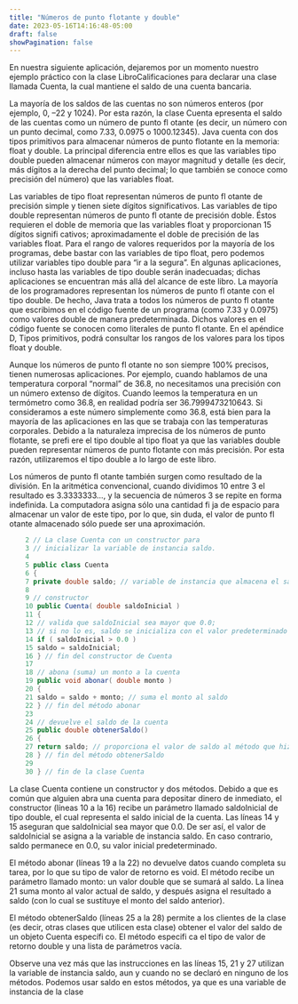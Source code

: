 ```yaml
---
title: "Números de punto flotante y double"
date: 2023-05-16T14:16:48-05:00
draft: false
showPagination: false
---
```


En nuestra siguiente aplicación, dejaremos por un momento nuestro ejemplo práctico con la clase LibroCalificaciones para declarar una clase llamada Cuenta, la cual mantiene el saldo de una cuenta bancaria. 

La mayoría de los saldos de las cuentas no son números enteros (por ejemplo, 0, –22 y 1024). Por esta razón, la clase Cuenta epresenta el saldo de las cuentas como un número de punto fl otante (es decir, un número con un punto decimal, como 7.33, 0.0975 o 1000.12345). Java cuenta con dos tipos primitivos para almacenar números de punto flotante en la memoria: float y double. La principal diferencia entre ellos es que las variables tipo double pueden almacenar números con mayor magnitud y detalle (es decir, más dígitos a la derecha del punto decimal; lo que también se conoce como precisión del número) que las variables float.

Las variables de tipo float representan números de punto fl otante de precisión simple y tienen siete dígitos 
significativos. Las variables de tipo double representan números de punto fl otante de precisión doble. Éstos 
requieren el doble de memoria que las variables float y proporcionan 15 dígitos signifi cativos; aproximadamente el doble de precisión de las variables float. Para el rango de valores requeridos por la mayoría de los programas, debe bastar con las variables de tipo float, pero podemos utilizar variables tipo double para “ir a la segura”. En algunas aplicaciones, incluso hasta las variables de tipo double serán inadecuadas; dichas aplicaciones se encuentran más allá del alcance de este libro. La mayoría de los programadores representan los números de punto fl otante con el tipo double. De hecho, Java trata a todos los números de punto fl otante que escribimos en el código fuente de un programa (como 7.33 y 0.0975) como valores double de manera predeterminada. Dichos valores en el código fuente se conocen como literales de punto fl otante. En el apéndice D, Tipos primitivos, podrá consultar los rangos de los valores para los tipos float y double.

Aunque los números de punto fl otante no son siempre 100% precisos, tienen numerosas aplicaciones. Por 
ejemplo, cuando hablamos de una temperatura corporal “normal” de 36.8, no necesitamos una precisión con un 
número extenso de dígitos. Cuando leemos la temperatura en un termómetro como 36.8, en realidad podría ser 
36.7999473210643. Si consideramos a este número simplemente como 36.8, está bien para la mayoría de las aplicaciones en las que se trabaja con las temperaturas corporales. Debido a la naturaleza imprecisa de los números de punto flotante, se prefi ere el tipo double al tipo float ya que las variables double pueden representar números de punto flotante con más precisión. Por esta razón, utilizaremos el tipo double a lo largo de este libro.

Los números de punto fl otante también surgen como resultado de la división. En la aritmética convencional, 
cuando dividimos 10 entre 3 el resultado es 3.3333333…, y la secuencia de números 3 se repite en forma indefinida. La computadora asigna sólo una cantidad fi ja de espacio para almacenar un valor de este tipo, por lo que, sin duda, el valor de punto fl otante almacenado sólo puede ser una aproximación.
``` java
    2 // La clase Cuenta con un constructor para
    3 // inicializar la variable de instancia saldo.
    4 
    5 public class Cuenta
    6 {
    7 private double saldo; // variable de instancia que almacena el saldo
    8 
    9 // constructor
    10 public Cuenta( double saldoInicial )
    11 {
    12 // valida que saldoInicial sea mayor que 0.0; 
    13 // si no lo es, saldo se inicializa con el valor predeterminado 0.0
    14 if ( saldoInicial > 0.0 )
    15 saldo = saldoInicial; 
    16 } // fin del constructor de Cuenta
    17
    18 // abona (suma) un monto a la cuenta
    19 public void abonar( double monto )
    20 {
    21 saldo = saldo + monto; // suma el monto al saldo 
    22 } // fin del método abonar
    23 
    24 // devuelve el saldo de la cuenta
    25 public double obtenerSaldo()
    26 {
    27 return saldo; // proporciona el valor de saldo al método que hizo la llamada
    28 } // fin del método obtenerSaldo
    29 
    30 } // fin de la clase Cuenta
```
La clase Cuenta contiene un constructor y dos métodos. Debido a que es común que alguien abra una cuenta 
para depositar dinero de inmediato, el constructor (líneas 10 a la 16) recibe un parámetro llamado saldoInicial
de tipo double, el cual representa el saldo inicial de la cuenta. Las líneas 14 y 15 aseguran que saldoInicial sea mayor que 0.0. De ser así, el valor de saldoInicial se asigna a la variable de instancia saldo. En caso contrario, saldo permanece en 0.0, su valor inicial predeterminado.

El método abonar (líneas 19 a la 22) no devuelve datos cuando completa su tarea, por lo que su tipo de valor 
de retorno es void. El método recibe un parámetro llamado monto: un valor double que se sumará al saldo. La 
línea 21 suma monto al valor actual de saldo, y después asigna el resultado a saldo (con lo cual se sustituye el monto del saldo anterior).

El método obtenerSaldo (líneas 25 a la 28) permite a los clientes de la clase (es decir, otras clases que utilicen esta clase) obtener el valor del saldo de un objeto Cuenta específi co. El método especifi ca el tipo de valor de retorno double y una lista de parámetros vacía.

Observe una vez más que las instrucciones en las líneas 15, 21 y 27 utilizan la variable de instancia saldo,
aun y cuando no se declaró en ninguno de los métodos. Podemos usar saldo en estos métodos, ya que es una 
variable de instancia de la clase